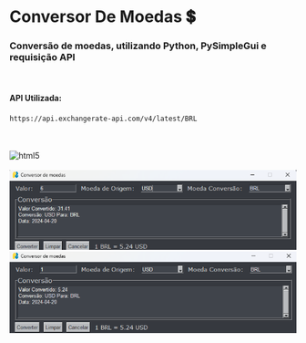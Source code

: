 # Conversor De Moedas 💲
### Conversão de moedas, utilizando Python, PySimpleGui e requisição API

<br>

#### API Utilizada:
```text
https://api.exchangerate-api.com/v4/latest/BRL
```

<br>

<div style="display: inline_block"><br/>
  <img align="center" alt="html5" src="https://img.shields.io/badge/Python-3776AB?style=for-the-badge&logo=python&logoColor=white">
</div>

<br>

<div style="display: inline_block">
  <img src="https://github.com/Luwix/ConversorDeMoedas/blob/main/conversor.png">

  <img src="https://github.com/Luwix/ConversorDeMoedas/blob/main/conversor22.png">
</div>

